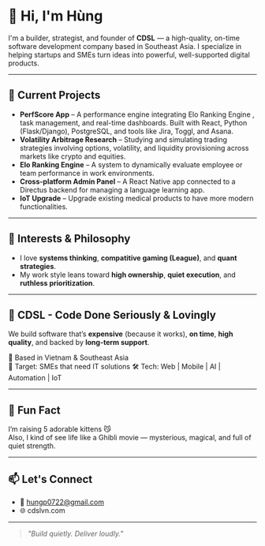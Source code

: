 # 👋 Hi, I'm Hùng

I'm a builder, strategist, and founder of **CDSL** — a high-quality, on-time software development company based in Southeast Asia. I specialize in helping startups and SMEs turn ideas into powerful, well-supported digital products.

---

## 🚀 Current Projects

- **PerfScore App** – A performance engine integrating Elo Ranking Engine , task management, and real-time dashboards. Built with React, Python (Flask/Django), PostgreSQL, and tools like Jira, Toggl, and Asana.
- **Volatility Arbitrage Research** – Studying and simulating trading strategies involving options, volatility, and liquidity provisioning across markets like crypto and equities.
- **Elo Ranking Engine** – A system to dynamically evaluate employee or team performance in work environments.
- **Cross-platform Admin Panel** – A React Native app connected to a Directus backend for managing a language learning app.
- **IoT Upgrade** – Upgrade existing medical products to have more modern functionalities.

---

## 🧠 Interests & Philosophy

- I love **systems thinking**, **compatitive gaming (League)**, and **quant strategies**.
- My work style leans toward **high ownership**, **quiet execution**, and **ruthless prioritization**.

---

## 💼 CDSL - Code Done Seriously & Lovingly

We build software that’s **expensive** (because it works), **on time**, **high quality**, and backed by **long-term support**.

📍 Based in Vietnam & Southeast Asia  
🎯 Target: SMEs that need IT solutions
🛠 Tech: Web | Mobile | AI | Automation | IoT

---

## 🐾 Fun Fact

I’m raising 5 adorable kittens 😼  
Also, I kind of see life like a Ghibli movie — mysterious, magical, and full of quiet strength.

---

## 📫 Let's Connect

- 💌 hungp0722@gmail.com
- 🌐 cdslvn.com

---

> *"Build quietly. Deliver loudly."*
